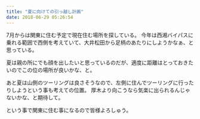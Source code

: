```yaml
---
title: "夏に向けての引っ越し計画"
date: 2018-06-29 05:26:54
---
```


7月からは関東に住む予定で現在住む場所を探している。
今年は西湘バイパスに乗れる範囲で西側を考えていて、大井松田から足柄のあたりにしようかなぁ、と思っている。

夏は親の所にでも顔を出したいと思っているのだが、適度に距離はとっておきたいのでこの位の場所が良いかな、と。

あと夏は山側のツーリングは良さそうなので、左側に住んでツーリングに行ったりしようという事も考えての位置。
厚木より向こうなら気楽に出られるんじゃないかな、と期待して。

という事で関東に住む事になるので皆様よろしゅう。
